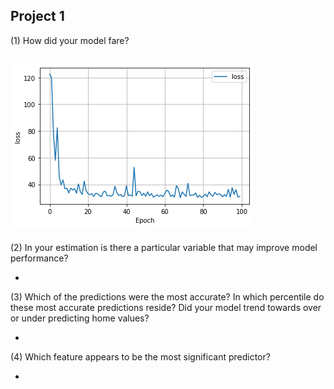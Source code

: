 ## Project 1

(1) How did your model fare?

![img_15.png](img_15.png)
-  

(2) In your estimation is there a particular variable that may improve model performance?

-  

(3) Which of the predictions were the most accurate? In which percentile do these most accurate predictions reside?
Did your model trend towards over or under predicting home values?

-  

(4) Which feature appears to be the most significant predictor?

- 
 
